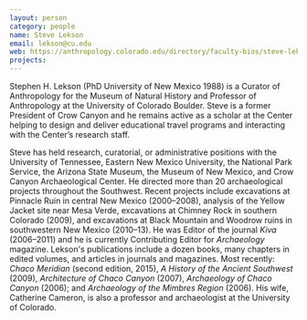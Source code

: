 ```yaml
---
layout: person
category: people
name: Steve Lekson
email: lekson@cu.edu
web: https://anthropology.colorado.edu/directory/faculty-bios/steve-lekson/
projects:
---
```


Stephen H. Lekson (PhD University of New Mexico 1988) is a Curator of Anthropology for the Museum of Natural History and Professor of Anthropology at the University of Colorado Boulder. Steve is a former President of Crow Canyon and he remains active as a scholar at the Center helping to design and deliver educational travel programs and interacting with the Center’s research staff. 

Steve has held research, curatorial, or administrative positions with the University of Tennessee, Eastern New Mexico University, the National Park Service, the Arizona State Museum, the Museum of New Mexico, and Crow Canyon Archaeological Center. He directed more than 20 archaeological projects throughout the Southwest. Recent projects include excavations at Pinnacle Ruin in central New Mexico (2000–2008), analysis of the Yellow Jacket site near Mesa Verde, excavations at Chimney Rock in southern Colorado (2009), and excavations at Black Mountain and Woodrow ruins in southwestern New Mexico (2010–13). He was Editor of the journal *Kiva* (2006–2011) and he is currently Contributing Editor for *Archaeology* magazine.  Lekson's publications include a dozen books, many chapters in edited volumes, and articles in journals and magazines.  Most recently: *Chaco Meridian* (second edition, 2015), *A History of the Ancient Southwest* (2009), *Architecture of Chaco Canyon* (2007), *Archaeology of Chaco Canyon* (2006); and *Archaeology of the Mimbres Region* (2006).  His wife, Catherine Cameron, is also a professor and archaeologist at the University of Colorado.